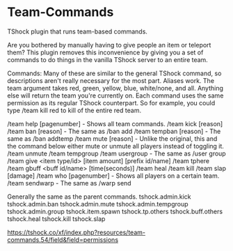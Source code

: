 # Team-Commands
TShock plugin that runs team-based commands.

Are you bothered by manually having to give people an item or teleport them? This plugin removes this inconvenience by giving you a set of commands to do things in the vanilla TShock server to an entire team.

Commands:
Many of these are similar to the general TShock command, so descriptions aren't really necessary for the most part. Aliases work. The team argument takes red, green, yellow, blue, white/none, and all. Anything else will return the team you're currently on. Each command uses the same permission as its regular TShock counterpart. So for example, you could type /team kill red to kill of the entire red team.

/team help [pagenumber] - Shows all team commands.
/team kick <team> [reason]
/team ban <team> [reason] - The same as /ban add
/team tempban <team> <time> [reason] - The same as /ban addtemp
/team mute <team> [reason] - Unlike the original, this and the command below either mute or unmute all players instead of toggling it.
/team unmute <team>
/team tempgroup <team> <new group>
/team usergroup <team> <new group> - The same as /user group
/team give <item type/id> <team> [item amount] [prefix id/name]
/team tphere <team>
/team gbuff <team> <buff id/name> [time(seconds)]
/team heal <team>
/team kill <team>
/team slap <team> [damage]
/team who <team> [pagenumber] - Shows all players on a certain team.
/team sendwarp <team> <warpname> - The same as /warp send

Generally the same as the parent commands.
tshock.admin.kick
tshock.admin.ban
tshock.admin.mute
tshock.admin.tempgroup
tshock.admin.group
tshock.item.spawn
tshock.tp.others
tshock.buff.others
tshock.heal
tshock.kill
tshock.slap 

https://tshock.co/xf/index.php?resources/team-commands.54/field&field=permissions
